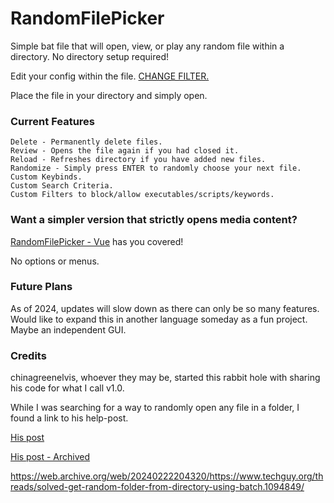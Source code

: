 # RandomFilePicker
Simple bat file that will open, view, or play any random file within a directory. No directory setup required!

Edit your config within the file. [CHANGE FILTER.](https://github.com/bandito52/RandomFilePicker/blob/main/Configs.md)

Place the file in your directory and simply open.

### Current Features ###
    Delete - Permanently delete files.
    Review - Opens the file again if you had closed it.
    Reload - Refreshes directory if you have added new files.
    Randomize - Simply press ENTER to randomly choose your next file.
    Custom Keybinds.
    Custom Search Criteria.
    Custom Filters to block/allow executables/scripts/keywords.

### Want a simpler version that strictly opens media content? ###
[RandomFilePicker - Vue](https://github.com/bandito52/RandomFilePicker/releases/tag/Vue) has you covered!

No options or menus.


### Future Plans ###
As of 2024, updates will slow down as there can only be so many features.
Would like to expand this in another language someday as a fun project. Maybe an independent GUI.


### Credits ###
chinagreenelvis, whoever they may be, started this rabbit hole with sharing his code for what I call v1.0.

While I was searching for a way to randomly open any file in a folder, I found a link to his help-post.

[His post](https://www.techguy.org/threads/solved-get-random-folder-from-directory-using-batch.1094849/)

[His post - Archived](https://www.techguy.org/threads/solved-get-random-folder-from-directory-using-batch.1094849/)

https://web.archive.org/web/20240222204320/https://www.techguy.org/threads/solved-get-random-folder-from-directory-using-batch.1094849/
